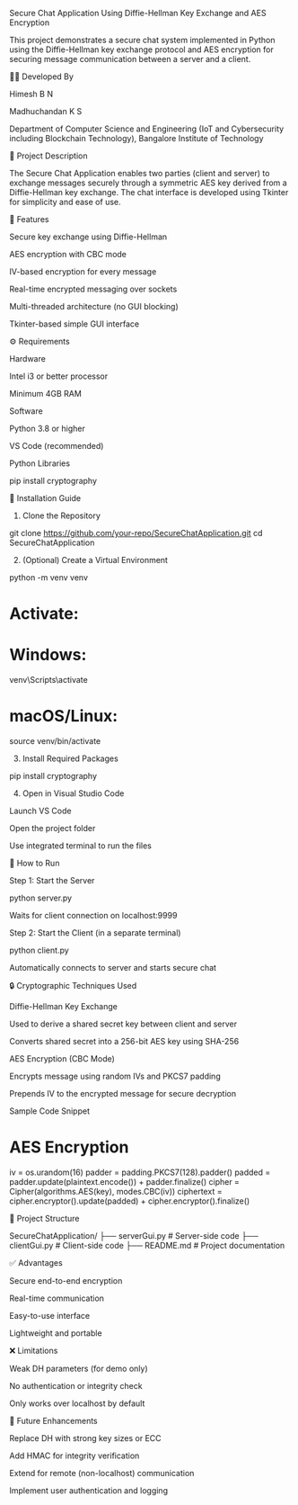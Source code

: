 Secure Chat Application Using Diffie-Hellman Key Exchange and AES Encryption

This project demonstrates a secure chat system implemented in Python using the Diffie-Hellman key exchange protocol and AES encryption for securing message communication between a server and a client.

👨‍💻 Developed By

Himesh B N

Madhuchandan K S

Department of Computer Science and Engineering (IoT and Cybersecurity including Blockchain Technology),
Bangalore Institute of Technology

📖 Project Description

The Secure Chat Application enables two parties (client and server) to exchange messages securely through a symmetric AES key derived from a Diffie-Hellman key exchange. The chat interface is developed using Tkinter for simplicity and ease of use.

🔧 Features

Secure key exchange using Diffie-Hellman

AES encryption with CBC mode

IV-based encryption for every message

Real-time encrypted messaging over sockets

Multi-threaded architecture (no GUI blocking)

Tkinter-based simple GUI interface

⚙️ Requirements

Hardware

Intel i3 or better processor

Minimum 4GB RAM

Software

Python 3.8 or higher

VS Code (recommended)

Python Libraries

pip install cryptography

📝 Installation Guide

1. Clone the Repository

git clone https://github.com/your-repo/SecureChatApplication.git
cd SecureChatApplication

2. (Optional) Create a Virtual Environment

python -m venv venv
# Activate:
# Windows:
venv\Scripts\activate
# macOS/Linux:
source venv/bin/activate

3. Install Required Packages

pip install cryptography

4. Open in Visual Studio Code

Launch VS Code

Open the project folder

Use integrated terminal to run the files

🚀 How to Run

Step 1: Start the Server

python server.py

Waits for client connection on localhost:9999

Step 2: Start the Client (in a separate terminal)

python client.py

Automatically connects to server and starts secure chat

🔒 Cryptographic Techniques Used

Diffie-Hellman Key Exchange

Used to derive a shared secret key between client and server

Converts shared secret into a 256-bit AES key using SHA-256

AES Encryption (CBC Mode)

Encrypts message using random IVs and PKCS7 padding

Prepends IV to the encrypted message for secure decryption

Sample Code Snippet

# AES Encryption
iv = os.urandom(16)
padder = padding.PKCS7(128).padder()
padded = padder.update(plaintext.encode()) + padder.finalize()
cipher = Cipher(algorithms.AES(key), modes.CBC(iv))
ciphertext = cipher.encryptor().update(padded) + cipher.encryptor().finalize()

📆 Project Structure

SecureChatApplication/
├── serverGui.py           # Server-side code
├── clientGui.py           # Client-side code
├── README.md           # Project documentation

✅ Advantages

Secure end-to-end encryption

Real-time communication

Easy-to-use interface

Lightweight and portable

❌ Limitations

Weak DH parameters (for demo only)

No authentication or integrity check

Only works over localhost by default

🌟 Future Enhancements

Replace DH with strong key sizes or ECC

Add HMAC for integrity verification

Extend for remote (non-localhost) communication

Implement user authentication and logging



